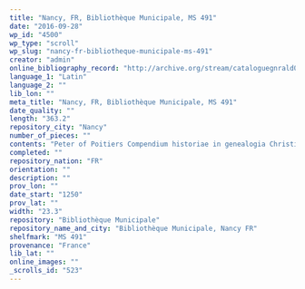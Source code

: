 ```yaml
---
title: "Nancy, FR, Bibliothèque Municipale, MS 491"
date: "2016-09-28"
wp_id: "4500"
wp_type: "scroll"
wp_slug: "nancy-fr-bibliotheque-municipale-ms-491"
creator: "admin"
online_bibliography_record: "http://archive.org/stream/cataloguegnrald00livrgoog#page/n220/mode/2up"
language_1: "Latin"
language_2: ""
lib_lon: ""
meta_title: "Nancy, FR, Bibliothèque Municipale, MS 491"
date_quality: ""
length: "363.2"
repository_city: "Nancy"
number_of_pieces: ""
contents: "Peter of Poitiers Compendium historiae in genealogia Christi."
completed: ""
repository_nation: "FR"
orientation: ""
description: ""
prov_lon: ""
date_start: "1250"
prov_lat: ""
width: "23.3"
repository: "Bibliothèque Municipale"
repository_name_and_city: "Bibliothèque Municipale, Nancy FR"
shelfmark: "MS 491"
provenance: "France"
lib_lat: ""
online_images: ""
_scrolls_id: "523"
---
```



